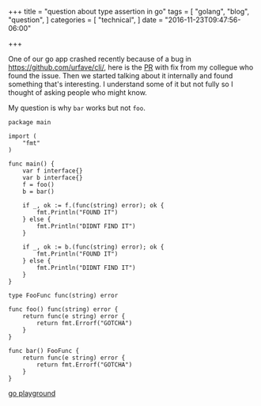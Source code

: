 +++
title = "question about type assertion in go"
tags = [
  "golang",
  "blog",
  "question",
]
categories = [
  "technical",
]
date = "2016-11-23T09:47:56-06:00"

+++

One of our go app crashed recently because of a bug in https://github.com/urfave/cli/, here is the [PR](https://github.com/urfave/cli/pull/568) with fix from my collegue who found the issue. Then we started talking about it internally and found something that's interesting. I understand some of it but not fully so I thought of asking people who might know.  

My question is why `bar` works but not `foo`.

```
package main

import (
	"fmt"
)

func main() {
	var f interface{}
	var b interface{}
	f = foo()
	b = bar()

	if _, ok := f.(func(string) error); ok {
		fmt.Println("FOUND IT")
	} else {
		fmt.Println("DIDNT FIND IT")
	}

	if _, ok := b.(func(string) error); ok {
		fmt.Println("FOUND IT")
	} else {
		fmt.Println("DIDNT FIND IT")
	}
}

type FooFunc func(string) error

func foo() func(string) error {
	return func(e string) error {
		return fmt.Errorf("GOTCHA")
	}
}

func bar() FooFunc {
	return func(e string) error {
		return fmt.Errorf("GOTCHA")
	}
}

```

[go playground](https://play.golang.org/p/4EfYIMZV-p)
